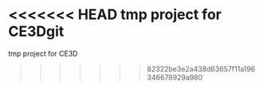 <<<<<<< HEAD
tmp project for CE3Dgit 
=======
tmp project for CE3D
>>>>>>> 82322be3e2a438d63657f11a196346678929a980
